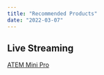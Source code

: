 ```yaml
---
title: "Recommended Products"
date: "2022-03-07"
---
```


## **Live Streaming**

[ATEM Mini Pro](https://www.amazon.com/Blackmagic-Design-ATEM-Stream-Switcher/dp/B086R79PBC?keywords=atem+mini+pro&qid=1638899478&sr=8-3&linkCode=sl1&tag=whitematter-20&linkId=6bb74e7ad2137b60fa1852fbc1d45f2e&language=en_US&ref_=as_li_ss_tl "https://www.amazon.com/Blackmagic-Design-ATEM-Stream-Switcher/dp/B086R79PBC?keywords=atem+mini+pro&qid=1638899478&sr=8-3&linkCode=sl1&tag=whitematter-20&linkId=6bb74e7ad2137b60fa1852fbc1d45f2e&language=en_US&ref_=as_li_ss_tl")
